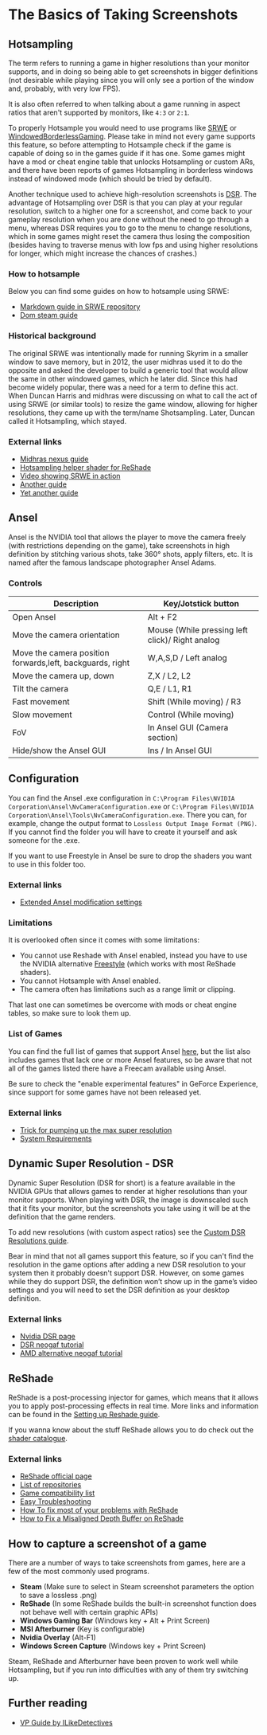 The Basics of Taking Screenshots
=========
 
## Hotsampling
 
The term refers to running a game in higher resolutions than your monitor supports, and in doing so being able to get screenshots in bigger definitions (not desirable while playing since you will only see a portion of the window and, probably, with very low FPS).
 
It is also often referred to when talking about a game running in aspect ratios that aren't supported by monitors, like `4:3` or `2:1`.
 
To properly Hotsample you would need to use programs like [SRWE](https://github.com/dtgDTGdtg/SRWE) or [WindowedBorderlessGaming](https://westechsolutions.net/sites/WindowedBorderlessGaming/). Please take in mind not every game supports this feature, so before attempting to Hotsample check if the game is capable of doing so in the games guide if it has one. Some games might have a mod or cheat engine table that unlocks Hotsampling or custom ARs, and there have been reports of games Hotsampling in borderless windows instead of windowed mode (which should be tried by default).
 
Another technique used to achieve high-resolution screenshots is [DSR](https://framedsc.github.io/GeneralGuides/basics.htm#dynamic-super-resolution---dsr). The advantage of Hotsampling over DSR is that you can play at your regular resolution, switch to a higher one for a screenshot, and come back to your gameplay resolution when you are done without the need to go through a menu, whereas DSR requires you to go to the menu to change resolutions, which in some games might reset the camera thus losing the composition (besides having to traverse menus with low fps and using higher resolutions for longer, which might increase the chances of crashes.)
 
### How to hotsample
 
Below you can find some guides on how to hotsample using SRWE:
 
- [Markdown guide in SRWE repository](https://github.com/dtgDTGdtg/SRWE/blob/master/README.md)
- [Dom steam guide](https://steamcommunity.com/sharedfiles/filedetails/?id=1119283512)
 
### Historical background
 
The original SRWE was intentionally made for running Skyrim in a smaller window to save memory, but in 2012, the user midhras used it to do the opposite and asked the developer to build a generic tool that would allow the same in other windowed games, which he later did. 
Since this had become widely popular, there was a need for a term to define this act. When Duncan Harris and midhras were discussing on what to call the act of using SRWE (or similar tools) to resize the game window, allowing for higher resolutions, they came up with the term/name Shotsampling. Later, Duncan called it Hotsampling, which stayed.
 
### External links
- [Midhras nexus guide](https://www.nexusmods.com/fallout3/articles/49/?)
- [Hotsampling helper shader for ReShade](https://framedsc.github.io/ReshadeGuides/shaderscatalogue.htm#hotsampling)
- [Video showing SRWE in action](https://youtu.be/gNyQB7jPwEA)
- [Another guide](https://pcgamingexperience.com/resolutions/)
- [Yet another guide](https://bsn.boards.net/post/552340)
 
## Ansel
Ansel is the NVIDIA tool that allows the player to move the camera freely (with restrictions depending on the game), take screenshots in high definition by stitching various shots, take 360° shots, apply filters, etc. It is named after the famous landscape photographer Ansel Adams.
 
### Controls
 
Description|Key/Jotstick button
-|-
Open Ansel | Alt + F2
Move the camera orientation | Mouse (While pressing left click)/ Right analog
Move the camera position forwards,left, backguards, right  | W,A,S,D / Left analog
Move the camera up, down | Z,X /  L2, L2
Tilt the camera | Q,E / L1, R1
Fast movement |  Shift (While moving) / R3
Slow movement | Control (While moving)
FoV | In Ansel GUI (Camera section) 
Hide/show the Ansel GUI | Ins / In Ansel GUI
 
## Configuration
 
You can find the Ansel .exe configuration in `C:\Program Files\NVIDIA Corporation\Ansel\NvCameraConfiguration.exe` or `C:\Program Files\NVIDIA Corporation\Ansel\Tools\NvCameraConfiguration.exe`. There you can, for example, change the output format to `Lossless Output Image Format (PNG)`. If you cannot find the folder you will have to create it yourself and ask someone for the .exe.
 
If you want to use Freestyle in Ansel be sure to drop the shaders you want to use in this folder too.
 
### External links
- [Extended Ansel modification settings](https://www.ubergizmo.com/how-to/use-nvidia-ansel/)
 
 
### Limitations
It is overlooked often since it comes with some limitations:
 
- You cannot use Reshade with Ansel enabled, instead you have to use the NVIDIA alternative [Freestyle](https://www.geforce.com/es_ES/gfecnt/whats-new/articles/nvidia-freestyle-ansel-enhancements-geforce-experience-article) (which works with most ReShade shaders).
- You cannot Hotsample with Ansel enabled.
- The camera often has limitations such as a range limit or clipping.
 
That last one can sometimes be overcome with mods or cheat engine tables, so make sure to look them up.
 
### List of Games
You can find the full list of games that support Ansel [here](https://www.nvidia.com/es-la/geforce/geforce-experience/games/), but the list also includes games that lack one or more Ansel features, so be aware that not all of the games listed there have a Freecam available using Ansel.
 
Be sure to check the "enable experimental features" in GeForce Experience, since support for some games have not been released yet.
 
 
### External links
 
- [Trick for pumping up the max super resolution](https://www.techradar.com/how-to/nvidia-ansel-how-to-get-it-and-how-to-use-it)
- [System Requirements](https://www.nvidia.com/en-us/geforce/geforce-experience/system-requirements)
 
## Dynamic Super Resolution - DSR
Dynamic Super Resolution (DSR for short) is a feature available in the NVIDIA GPUs that allows games to render at higher resolutions than your monitor supports. When playing with DSR, the image is downscaled such that it fits your monitor, but the screenshots you take using it will be at the definition that the game renders.
 
To add new resolutions (with custom aspect ratios) see the [Custom DSR Resolutions guide](custom_dsr_resolutions.htm).
 
Bear in mind that not all games support this feature, so if you can't find the resolution in the game options after adding a new DSR resolution to your system then it probably doesn't support DSR. However, on some games while they do support DSR, the definition won’t show up in the game’s video settings and you will need to set the DSR definition as your desktop definition.
 
### External links
 
- [Nvidia DSR page](https://www.nvidia.com/en-us/geforce/technologies/dsr/technology/)
- [DSR neogaf tutorial](https://www.neogaf.com/threads/downsampling-a-simple-method-for-making-your-pc-games-look-better.509076/)
- [AMD alternative neogaf tutorial](https://www.neogaf.com/threads/downsampling-for-amd-cards-is-now-possible.472941/)
 
## ReShade
 
ReShade is a post-processing injector for games, which means that it allows you to apply post-processing effects in real time. More links and information can be found in the [Setting up Reshade guide](https://framedsc.github.io/ReshadeGuides/setupreshade.htm).
 
If you wanna know about the stuff ReShade allows you to do check out the [shader catalogue](https://framedsc.github.io/ReshadeGuides/shaderscatalogue.htm).
 
### External links
 
- [ReShade official page](https://reshade.me/)
- [List of repositories](https://www.pcgamingwiki.com/wiki/ReShade#List_of_known_shader_repositories)
- [Game compatibility list](https://www.pcgamingwiki.com/wiki/ReShade#Game_compatibility)
- [Easy Troubleshooting](https://reshade.me/forum/troubleshooting/5227)
- [How To fix most of your problems with ReShade](https://www.youtube.com/watch?v=hYUiWfvyafQ)
- [How to Fix a Misaligned Depth Buffer on ReShade](https://www.youtube.com/watch?v=1z3VyU_4GQY)
 
 
## How to capture a screenshot of a game
 
There are a number of ways to take screenshots from games, here are a few of the most commonly used programs.
 
- **Steam** (Make sure to select in Steam screenshot parameters the option to save a lossless .png)
- **ReShade** (In some ReShade builds the built-in screenshot function does not behave well with certain graphic APIs)
- **Windows Gaming Bar** (Windows key + Alt + Print Screen)
- **MSI Afterburner** (Key is configurable)
- **Nvidia Overlay** (Alt-F1)
- **Windows Screen Capture** (Windows key + Print Screen)
 
Steam, ReShade and Afterburner have been proven to work well while Hotsampling, but if you run into difficulties with any of them try switching up.
 
## Further reading
 
- [VP Guide by ILikeDetectives](https://ilikedetectives.com/virtual-photography-101)